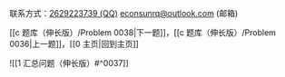 联系方式：<a href="https://qm.qq.com/q/iA1sKuakak">2629223739 (QQ)</a> <a href="mailto:econsunrq@outlook.com">econsunrq@outlook.com (邮箱)</a>

[[c 题库（伸长版）/Problem 0038|下一题]]，[[c 题库（伸长版）/Problem 0036|上一题]]，[[0 主页|回到主页]]

![[1 汇总问题（伸长版）#^0037]]